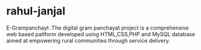 # rahul-janjal
E-Grampanchayt 
       .The digital gram panchayat project is a comprehensive web based paltform developed using HTML,CSS,PHP and MySQL database aimed at empowering rural communities through service delivery.
